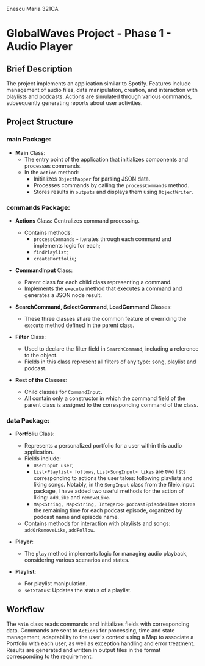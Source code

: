 Enescu Maria 321CA

# GlobalWaves Project - Phase 1 - Audio Player

## Brief Description

The project implements an application similar to Spotify. Features
include management of audio files, data manipulation, creation, and
interaction with playlists and podcasts. Actions are simulated through
various commands, subsequently generating reports about user activities.

## Project Structure

### main Package:

- **Main** Class:
  - The entry point of the application that initializes components and
  processes commands.
  - In the `action` method:
    - Initializes `ObjectMapper` for parsing JSON data.
    - Processes commands by calling the `processCommands` method.
    - Stores results in `outputs` and displays them using `ObjectWriter`.

### commands Package:

- **Actions** Class: Centralizes command processing.
  - Contains methods:
    - `processCommands` - iterates through each command and implements
      logic for each;
    - `findPlaylist`;
    - `createPortfoliu`;

- **CommandInput** Class:
  - Parent class for each child class representing a command.
  - Implements the `execute` method that executes a command and
    generates a JSON node result.

- **SearchCommand, SelectCommand, LoadCommand** Classes:
  - These three classes share the common feature of overriding the `execute`
  method defined in the parent class.

- **Filter** Class:
  - Used to declare the filter field in `SearchCommand`, including
    a reference to the object.
  - Fields in this class represent all filters of any
    type: song, playlist and podcast.

- **Rest of the Classes**:
  - Child classes for `CommandInput`.
  - All contain only a constructor in which the command field
    of the parent class is assigned to the corresponding command of the class.

### data Package:

- **Portfoliu** Class:
  - Represents a personalized portfolio for a user within
    this audio application.
  - Fields include:
    - `UserInput user`;
    - `List<Playlist> follows`, `List<SongInput> likes` are two lists
      corresponding to actions the user takes: following
      playlists and liking songs. Notably, in the `SongInput` class
      from the fileio.input package, I have added two useful methods for the
      action of liking: `addLike` and `removeLike`.
    - `Map<String, Map<String, Integer>> podcastEpisodeTimes` stores the
       remaining time for each podcast episode, organized by podcast name
       and episode name.
  - Contains methods for interaction with playlists and songs:
    `addOrRemoveLike`, `addFollow`.

- **Player**:
  - The `play` method implements logic for managing audio playback,
    considering various scenarios and states.

- **Playlist**:
  - For playlist manipulation.
  - `setStatus`: Updates the status of a playlist.

## Workflow

The `Main` class reads commands and initializes fields with corresponding data.
Commands are sent to `Actions` for processing, time and state management,
adaptability to the user's context using a Map to associate a Portfoliu with
each user, as well as exception handling and error treatment. Results are
generated and written in output files in the format corresponding to the
requirement.
